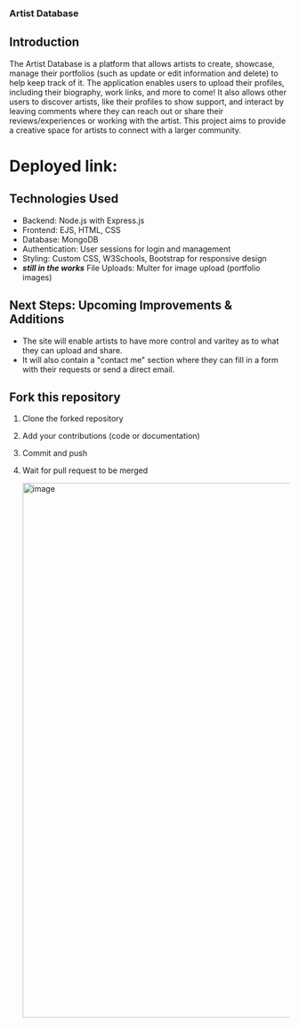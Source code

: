 ### Artist Database
## Introduction
The Artist Database is a platform that allows artists to create, showcase, manage their portfolios (such as update or edit information and delete) to help keep track of it. The application enables users to upload their profiles, including their biography, work links, and more to come! It also allows other users to discover artists, like their profiles to show support, and interact by leaving comments where they can reach out or share their reviews/experiences or working with the artist. This project aims to provide a creative space for artists to connect with a larger community.

# Deployed link: 

## Technologies Used
- Backend: Node.js with Express.js
- Frontend: EJS, HTML, CSS
- Database: MongoDB
- Authentication: User sessions for login and management
- Styling: Custom CSS, W3Schools, Bootstrap for responsive design
- _**still in the works**_ File Uploads: Multer for image upload (portfolio images)

## Next Steps: Upcoming Improvements & Additions
- The site will enable artists to have more control and varitey as to what they can upload and share. 
- It will also contain a "contact me" section where they can fill in a form with their requests or send a direct email. 

## Fork this repository
1. Clone the forked repository
2. Add your contributions (code or documentation)
3. Commit and push
4. Wait for pull request to be merged

   <img width="959" alt="image" src="https://github.com/user-attachments/assets/466a0f3e-8ba1-4dd4-9c1d-93c69c04aadc">

